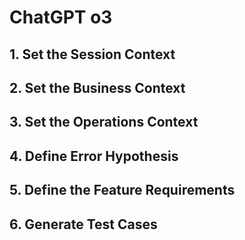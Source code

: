# ChatGPT o3

## 1. Set the Session Context

## 2. Set the Business Context

## 3. Set the Operations Context

## 4. Define Error Hypothesis

## 5. Define the Feature Requirements

## 6. Generate Test Cases
